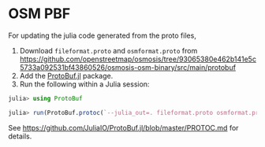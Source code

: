 # OSM PBF

For updating the julia code generated from the proto files,

1. Download `fileformat.proto` and `osmformat.proto` from https://github.com/openstreetmap/osmosis/tree/93065380e462b141e5c5733a092531bf43860526/osmosis-osm-binary/src/main/protobuf
2. Add the [ProtoBuf.jl](https://github.com/JuliaIO/ProtoBuf.jl/blob/6ab0dba3dfb1e48a5de38c37bbcc553ba79c22af/PROTOC.md) package.
3. Run the following within a Julia session:
```julia
julia> using ProtoBuf

julia> run(ProtoBuf.protoc(`--julia_out=. fileformat.proto osmformat.proto`))
```

See https://github.com/JuliaIO/ProtoBuf.jl/blob/master/PROTOC.md for details.

